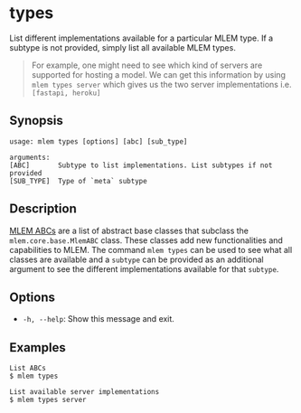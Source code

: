 # types

List different implementations available for a particular MLEM type. If a subtype is not provided, simply list all available MLEM types.

> For example, one might need to see which kind of servers are supported for hosting a model. We can get this information by using `mlem types server` which gives us the two server implementations i.e. `[fastapi, heroku]`

## Synopsis

```usage
usage: mlem types [options] [abc] [sub_type]

arguments:
[ABC]       Subtype to list implementations. List subtypes if not provided
[SUB_TYPE]  Type of `meta` subtype
```

## Description

[MLEM ABCs](/doc/user-guide/mlem-abcs) are a list of abstract base classes that subclass the `mlem.core.base.MlemABC` class. These classes add new functionalities and capabilities to MLEM. The command `mlem types` can be used to see what all classes are available and a `subtype` can be provided as an additional argument to see the different implementations available for that `subtype`.

## Options

- `-h, --help`: Show this message and exit.

## Examples

```mlem
List ABCs
$ mlem types

List available server implementations
$ mlem types server
```
